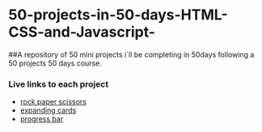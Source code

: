 # 50-projects-in-50-days-HTML-CSS-and-Javascript-
##A repository of 50 mini projects i`ll be completing in 50days following a 50 projects 50 days course.
### Live links to each project
- [rock paper scissors](https://rock-paper-scissors.enduranceanine.repl.co/)
- [expanding cards](https://card-redo.enduranceanine.repl.co/)
- [progress bar](https://progress-bar.enduranceanine.repl.co)
